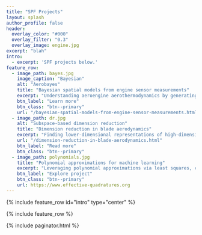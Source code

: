 ```yaml
---
title: "SPF Projects"
layout: splash
author_profile: false
header:
  overlay_color: "#000"
  overlay_filter: "0.3"
  overlay_image: engine.jpg
excerpt: "blah"
intro: 
  - excerpt: 'SPF projects below.'
feature_row:
  - image_path: bayes.jpg
    image_caption: "Bayesian"
    alt: "Aerobayes"
    title: "Bayesian spatial models from engine sensor measurements"
    excerpt: "Understanding aeroengine aerothermodynamics by generating spatial fields of temperature and pressure based on sensor measurements."
    btn_label: "Learn more"
    btn_class: "btn--primary"
    url: "/bayesian-spatial-models-from-engine-sensor-measurements.html"
  - image_path: dr.jpg
    alt: "Subspace-based dimension reduction"
    title: "Dimension reduction in blade aerodynamics"
    excerpt: "Finding lower-dimensional representations of high-dimensional design spaces for the aerodynamic design and manufacturing of aeroengine blades."
    url: "/dimension-reduction-in-blade-aerodynamics.html"
    btn_label: "Read more"
    btn_class: "btn--primary"
  - image_path: polynomials.jpg
    title: "Polynomial approximations for machine learning"
    excerpt: "Leveraging polynomial approximations via least squares, compressive sensing and numerical integration rules for learning."
    btn_label: "Explore project"
    btn_class: "btn--primary"
    url: https://www.effective-quadratures.org
---
```


{% include feature_row id="intro" type="center" %}

{% include feature_row %}

{% include paginator.html %}
